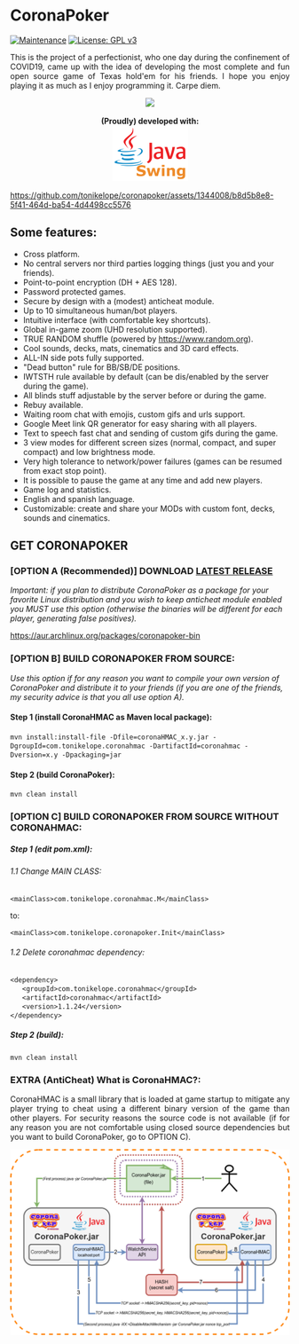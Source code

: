 <h1>CoronaPoker</h1>

[![Maintenance](https://img.shields.io/badge/Maintained%3F-yes-green.svg)](https://GitHub.com/Naereen/StrapDown.js/graphs/commit-activity) [![License: GPL v3](https://img.shields.io/badge/License-GPLv3-blue.svg)](https://www.gnu.org/licenses/gpl-3.0)

<p align="justify">This is the project of a perfectionist, who one day during the confinement of COVID19, came up with the idea of developing the most complete and fun open source game of Texas hold'em for his friends. I hope you enjoy playing it as much as I enjoy programming it. Carpe diem.</p>

<p align="center"><a href="https://github.com/tonikelope/coronapoker/releases/latest" target="_blank"><img src="https://raw.githubusercontent.com/tonikelope/megabasterd/master/src/main/resources/images/linux-mac-windows.png"></a></p><p align="center"><b>(Proudly) developed with:</b><br><img src="java_swing_mini.png" height="100"></p>


https://github.com/tonikelope/coronapoker/assets/1344008/b8d5b8e8-5f41-464d-ba54-4d4498cc5576


## Some features:
- Cross platform.
- No central servers nor third parties logging things (just you and your friends).
- Point-to-point encryption (DH + AES 128).
- Password protected games.
- Secure by design with a (modest) anticheat module.
- Up to 10 simultaneous human/bot players.
- Intuitive interface (with comfortable key shortcuts).
- Global in-game zoom (UHD resolution supported).
- TRUE RANDOM shuffle (powered by https://www.random.org).
- Cool sounds, decks, mats, cinematics and 3D card effects.
- ALL-IN side pots fully supported.
- "Dead button" rule for BB/SB/DE positions.
- IWTSTH rule available by default (can be dis/enabled by the server during the game).
- All blinds stuff adjustable by the server before or during the game.
- Rebuy available.
- Waiting room chat with emojis, custom gifs and urls support.
- Google Meet link QR generator for easy sharing with all players.
- Text to speech fast chat and sending of custom gifs during the game.
- 3 view modes for different screen sizes (normal, compact, and super compact) and low brightness mode.
- Very high tolerance to network/power failures (games can be resumed from exact stop point).
- It is possible to pause the game at any time and add new players.
- Game log and statistics.
- English and spanish language.
- Customizable: create and share your MODs with custom font, decks, sounds and cinematics.

## GET CORONAPOKER

### [OPTION A (Recommended)] DOWNLOAD <a href="https://github.com/tonikelope/coronapoker/releases/latest">LATEST RELEASE</a>

<i>Important: if you plan to distribute CoronaPoker as a package for your favorite Linux distribution and you wish to keep anticheat module enabled you MUST use this option (otherwise the binaries will be different for each player, generating false positives).</i>

https://aur.archlinux.org/packages/coronapoker-bin</p>

### [OPTION B] BUILD CORONAPOKER FROM SOURCE:

<i>Use this option if for any reason you want to compile your own version of CoronaPoker and distribute it to your friends (if you are one of the friends, my security advice is that you all use option A).</i>

#### Step 1 (install CoronaHMAC as Maven local package):
```
mvn install:install-file -Dfile=coronaHMAC_x.y.jar -DgroupId=com.tonikelope.coronahmac -DartifactId=coronahmac -Dversion=x.y -Dpackaging=jar
```

#### Step 2 (build CoronaPoker):
```
mvn clean install
```

### [OPTION C] BUILD CORONAPOKER FROM SOURCE WITHOUT CORONAHMAC:

##### Step 1 (edit pom.xml):
###### 1.1 Change MAIN CLASS:
```
<mainClass>com.tonikelope.coronahmac.M</mainClass>
```
to:

```
<mainClass>com.tonikelope.coronapoker.Init</mainClass>
```

###### 1.2 Delete coronahmac dependency:
```
<dependency>
   <groupId>com.tonikelope.coronahmac</groupId>
   <artifactId>coronahmac</artifactId>
   <version>1.1.24</version>
</dependency>
```

##### Step 2 (build):
```
mvn clean install
```

### EXTRA (AntiCheat) What is CoronaHMAC?: 
<p align="justify">CoronaHMAC is a small library that is loaded at game startup to mitigate any player trying to cheat using a different binary version of the game than other players. For security reasons the source code is not available (if for any reason you are not comfortable using closed source dependencies but you want to build CoronaPoker, go to OPTION C).

<p align="center"><img src="https://github.com/tonikelope/coronapoker/raw/master/coronahmac.png"></p>
